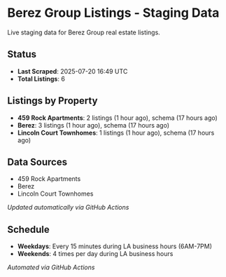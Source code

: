 # Berez Group Listings - Staging Data

Live staging data for Berez Group real estate listings.

## Status

- **Last Scraped**: 2025-07-20 16:49 UTC
- **Total Listings**: 6

## Listings by Property

- **459 Rock Apartments**: 2 listings (1 hour ago), schema (17 hours ago)
- **Berez**: 3 listings (1 hour ago), schema (17 hours ago)
- **Lincoln Court Townhomes**: 1 listings (1 hour ago), schema (17 hours ago)

## Data Sources

- 459 Rock Apartments
- Berez
- Lincoln Court Townhomes

*Updated automatically via GitHub Actions*

## Schedule

- **Weekdays**: Every 15 minutes during LA business hours (6AM-7PM)
- **Weekends**: 4 times per day during LA business hours

*Automated via GitHub Actions*

